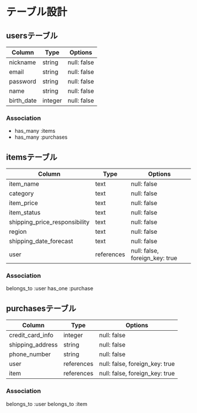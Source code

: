 # テーブル設計

## usersテーブル
| Column          | Type    | Options     |
| --------        | ------  | ----------- |
| nickname        | string  | null: false |
| email           | string  | null: false |
| password        | string  | null: false |
| name            | string  | null: false |
| birth_date      | integer | null: false |

### Association

- has_many :items
- has_many :purchases

## itemsテーブル
| Column                            | Type       | Options                        |
| -------------------------------   | ---------- | -----------------------------  |
| item_name                         | text       | null: false                    |
| category                          | text       | null: false                    |
| item_price                        | text       | null: false                    |
| item_status                       | text       | null: false                    |
| shipping_price_responsibility     | text       | null: false                    |
| region                            | text       | null: false                    |
| shipping_date_forecast            | text       | null: false                    |
| user                              | references | null: false, foreign_key: true |


### Association

belongs_to :user
has_one    :purchase


## purchasesテーブル
| Column                  | Type       | Options                        |
| --------------------    | ---------- | ------------------------------ |
| credit_card_info        | integer    | null: false                    |
| shipping_address        | string     | null: false                    |
| phone_number            | string     | null: false                    |
| user                    | references | null: false, foreign_key: true |
| item                    | references | null: false, foreign_key: true |

### Association

belongs_to :user
belongs_to :item